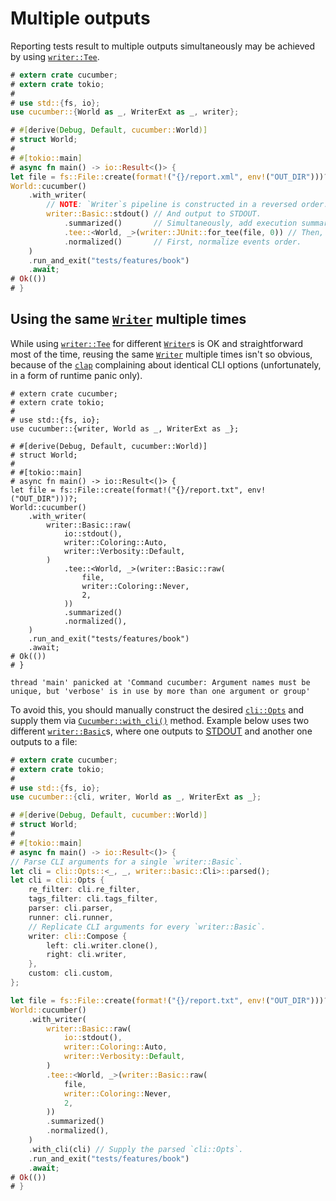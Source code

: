 Multiple outputs
================

Reporting tests result to multiple outputs simultaneously may be achieved by using [`writer::Tee`].

```rust
# extern crate cucumber;
# extern crate tokio;
#
# use std::{fs, io};
use cucumber::{World as _, WriterExt as _, writer};

# #[derive(Debug, Default, cucumber::World)]
# struct World;
#
# #[tokio::main]
# async fn main() -> io::Result<()> {
let file = fs::File::create(format!("{}/report.xml", env!("OUT_DIR")))?;
World::cucumber()
    .with_writer(
        // NOTE: `Writer`s pipeline is constructed in a reversed order.
        writer::Basic::stdout() // And output to STDOUT.
            .summarized()       // Simultaneously, add execution summary.
            .tee::<World, _>(writer::JUnit::for_tee(file, 0)) // Then, output to XML file.
            .normalized()       // First, normalize events order.
    )
    .run_and_exit("tests/features/book")
    .await;
# Ok(())
# }
```




## Using the same [`Writer`] multiple times

While using [`writer::Tee`] for different [`Writer`]s is OK and straightforward most of the time, reusing the same [`Writer`] multiple times isn't so obvious, because of the [`clap`] complaining about identical CLI options (unfortunately, in a form of runtime panic only).
```rust,should_panic
# extern crate cucumber;
# extern crate tokio;
#
# use std::{fs, io};
use cucumber::{writer, World as _, WriterExt as _};

# #[derive(Debug, Default, cucumber::World)]
# struct World;
#
# #[tokio::main]
# async fn main() -> io::Result<()> {
let file = fs::File::create(format!("{}/report.txt", env!("OUT_DIR")))?;
World::cucumber()
    .with_writer(
        writer::Basic::raw(
            io::stdout(),
            writer::Coloring::Auto,
            writer::Verbosity::Default,
        )
            .tee::<World, _>(writer::Basic::raw(
                file,
                writer::Coloring::Never,
                2,
            ))
            .summarized()
            .normalized(),
    )
    .run_and_exit("tests/features/book")
    .await;
# Ok(())
# }
```
```text
thread 'main' panicked at 'Command cucumber: Argument names must be unique, but 'verbose' is in use by more than one argument or group'
```

To avoid this, you should manually construct the desired [`cli::Opts`] and supply them via [`Cucumber::with_cli()`] method. Example below uses two different [`writer::Basic`]s, where one outputs to [STDOUT] and another one outputs to a file:
```rust
# extern crate cucumber;
# extern crate tokio;
#
# use std::{fs, io};
use cucumber::{cli, writer, World as _, WriterExt as _};

# #[derive(Debug, Default, cucumber::World)]
# struct World;
#
# #[tokio::main]
# async fn main() -> io::Result<()> {
// Parse CLI arguments for a single `writer::Basic`.
let cli = cli::Opts::<_, _, writer::basic::Cli>::parsed();
let cli = cli::Opts {
    re_filter: cli.re_filter,
    tags_filter: cli.tags_filter,
    parser: cli.parser,
    runner: cli.runner,
    // Replicate CLI arguments for every `writer::Basic`.
    writer: cli::Compose {
        left: cli.writer.clone(),
        right: cli.writer,
    },
    custom: cli.custom,
};

let file = fs::File::create(format!("{}/report.txt", env!("OUT_DIR")))?;
World::cucumber()
    .with_writer(
        writer::Basic::raw(
            io::stdout(),
            writer::Coloring::Auto,
            writer::Verbosity::Default,
        )
        .tee::<World, _>(writer::Basic::raw(
            file,
            writer::Coloring::Never,
            2,
        ))
        .summarized()
        .normalized(),
    )
    .with_cli(cli) // Supply the parsed `cli::Opts`.
    .run_and_exit("tests/features/book")
    .await;
# Ok(())
# }
```




[`clap`]: https://docs.rs/clap
[`cli::Opts`]: https://docs.rs/cucumber/*/cucumber/cli/struct.Opts.html
[`Writer`]: https://docs.rs/cucumber/*/cucumber/writer/trait.Writer.html
[`writer::Basic`]: https://docs.rs/cucumber/*/cucumber/writer/struct.Basic.html
[`writer::Tee`]: https://docs.rs/cucumber/*/cucumber/writer/struct.Tee.html
[`Cucumber::with_cli()`]: https://docs.rs/cucumber/*/cucumber/struct.Cucumber.html#method.with_cli
[STDOUT]: https://en.wikipedia.org/wiki/Standard_streams#Standard_output_(stdout)
